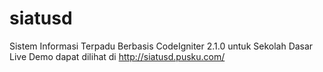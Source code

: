 siatusd
=======

Sistem Informasi Terpadu Berbasis CodeIgniter 2.1.0 untuk Sekolah Dasar
Live Demo dapat dilihat di http://siatusd.pusku.com/

